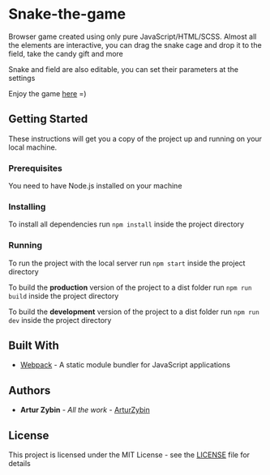 # Snake-the-game
Browser game created using only pure JavaScript/HTML/SCSS.
Almost all the elements are interactive, you can drag the snake cage and drop it to the field, take the candy gift and more

Snake and field are also editable, you can set their parameters at the settings

Enjoy the game [here](https://arturzybin.github.io/snake-the-game/) =)

## Getting Started

These instructions will get you a copy of the project up and running on your local machine.

### Prerequisites

You need to have Node.js installed on your machine

### Installing

To install all dependencies run ```npm install``` inside the project directory

### Running

To run the project with the local server run ```npm start``` inside the project directory

To build the **production** version of the project to a dist folder run ```npm run build``` inside the project directory

To build the **development** version of the project to a dist folder run ```npm run dev``` inside the project directory

## Built With

* [Webpack](https://webpack.js.org/) - A static module bundler for JavaScript applications

## Authors

* **Artur Zybin** - *All the work* - [ArturZybin](https://github.com/ArturZybin)

## License

This project is licensed under the MIT License - see the [LICENSE](LICENSE) file for details
